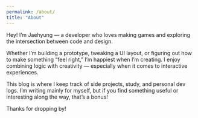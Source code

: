 ```yaml
---
permalink: /about/
title: "About"
---
```


Hey! I’m Jaehyung — a developer who loves making games and exploring the intersection between code and design.

Whether I’m building a prototype, tweaking a UI layout, or figuring out how to make something “feel right,” I’m happiest when I’m creating. I enjoy combining logic with creativity — especially when it comes to interactive experiences.

This blog is where I keep track of side projects, study, and personal dev logs. I’m writing mainly for myself, but if you find something useful or interesting along the way, that’s a bonus!

Thanks for dropping by!
